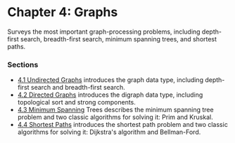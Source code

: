 # Chapter 4: Graphs
Surveys the most important graph-processing problems, including depth-first search, breadth-first search, minimum spanning trees, and shortest paths.

### Sections
* [4.1 Undirected Graphs](Section%201.md) introduces the graph data type, including depth-first search and breadth-first search.
* [4.2 Directed Graphs](Section%202.md) introduces the digraph data type, including topological sort and strong components.
* [4.3 Minimum Spanning](Section%203.md) Trees describes the minimum spanning tree problem and two classic algorithms for solving it: Prim and Kruskal.
* [4.4 Shortest Paths](Section%204.md) introduces the shortest path problem and two classic algorithms for solving it: Dijkstra's algorithm and Bellman-Ford.